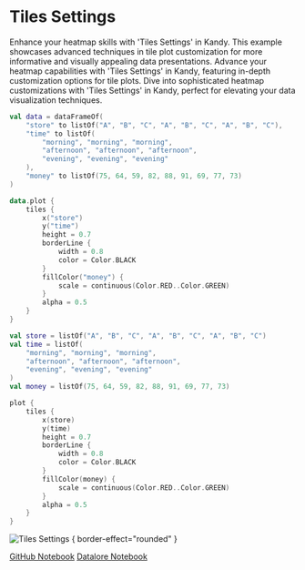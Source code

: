 # Tiles Settings

<web-summary>
Enhance your heatmap skills with 'Tiles Settings' in Kandy.
This example showcases advanced techniques in tile plot customization for more informative and visually appealing data presentations.
</web-summary>

<card-summary>
Advance your heatmap capabilities with 'Tiles Settings' in Kandy, featuring in-depth customization options for tile plots.
</card-summary>

<link-summary>
Dive into sophisticated heatmap customizations with 'Tiles Settings' in Kandy, perfect for elevating your data visualization techniques.
</link-summary>


<!---IMPORT org.jetbrains.kotlinx.kandy.letsplot.samples.Tiles-->

<!---FUN tiles_settings-->
<tabs>
<tab title="Dataframe">

```kotlin
val data = dataFrameOf(
    "store" to listOf("A", "B", "C", "A", "B", "C", "A", "B", "C"),
    "time" to listOf(
        "morning", "morning", "morning",
        "afternoon", "afternoon", "afternoon",
        "evening", "evening", "evening"
    ),
    "money" to listOf(75, 64, 59, 82, 88, 91, 69, 77, 73)
)

data.plot {
    tiles {
        x("store")
        y("time")
        height = 0.7
        borderLine {
            width = 0.8
            color = Color.BLACK
        }
        fillColor("money") {
            scale = continuous(Color.RED..Color.GREEN)
        }
        alpha = 0.5
    }
}
```

</tab>
<tab title="Collections">

```kotlin
val store = listOf("A", "B", "C", "A", "B", "C", "A", "B", "C")
val time = listOf(
    "morning", "morning", "morning",
    "afternoon", "afternoon", "afternoon",
    "evening", "evening", "evening"
)
val money = listOf(75, 64, 59, 82, 88, 91, 69, 77, 73)

plot {
    tiles {
        x(store)
        y(time)
        height = 0.7
        borderLine {
            width = 0.8
            color = Color.BLACK
        }
        fillColor(money) {
            scale = continuous(Color.RED..Color.GREEN)
        }
        alpha = 0.5
    }
}
```

</tab></tabs>
<!---END-->

![Tiles Settings](tiles_settings.png) { border-effect="rounded" }

<seealso style="cards">
       <category ref="example-ktnb">
           <a href="https://github.com/Kotlin/kandy/blob/main/examples/notebooks/lets-plot/samples/tiles/tiles_settings.ipynb" summary="View the notebook on our GitHub repository">GitHub Notebook</a>
           <a href="https://datalore.jetbrains.com/report/static/KQKedA4jDrKu63O53gEN0z/oL9KrIPXv0nJPfp62Yrv26" summary="Experiment with this example on Datalore">Datalore Notebook</a>
       </category>
</seealso>
